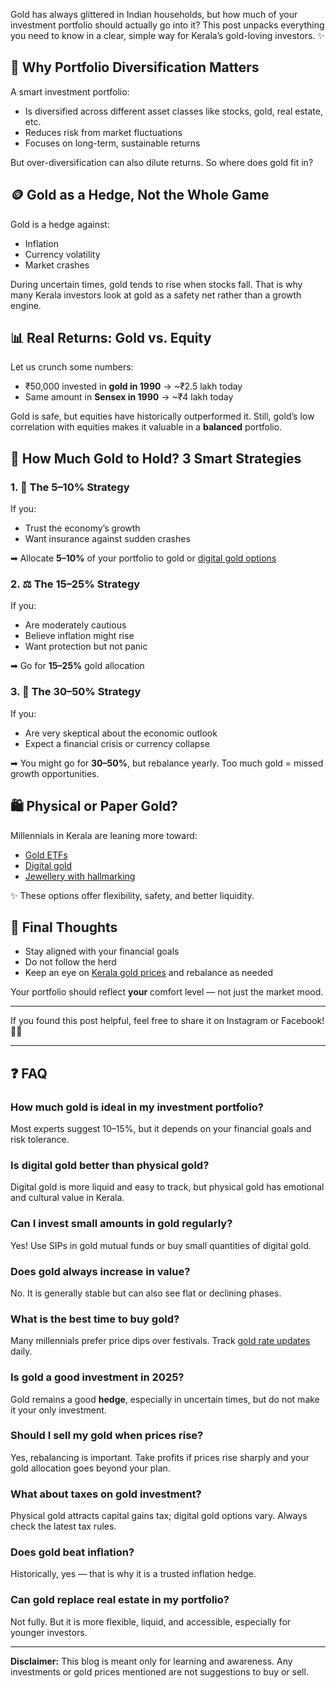 Gold has always glittered in Indian households, but how much of your investment portfolio should actually go into it? This post unpacks everything you need to know in a clear, simple way for Kerala’s gold-loving investors. ✨

## 💼 Why Portfolio Diversification Matters

A smart investment portfolio:
- Is diversified across different asset classes like stocks, gold, real estate, etc.
- Reduces risk from market fluctuations
- Focuses on long-term, sustainable returns

But over-diversification can also dilute returns. So where does gold fit in?

## 🪙 Gold as a Hedge, Not the Whole Game

Gold is a hedge against:
- Inflation
- Currency volatility
- Market crashes

During uncertain times, gold tends to rise when stocks fall. That is why many Kerala investors look at gold as a safety net rather than a growth engine.

## 📊 Real Returns: Gold vs. Equity

Let us crunch some numbers:

- ₹50,000 invested in **gold in 1990** → ~₹2.5 lakh today
- Same amount in **Sensex in 1990** → ~₹4 lakh today

Gold is safe, but equities have historically outperformed it. Still, gold’s low correlation with equities makes it valuable in a **balanced** portfolio.

## 📌 How Much Gold to Hold? 3 Smart Strategies

### 1. 💛 The 5–10% Strategy

If you:
- Trust the economy’s growth
- Want insurance against sudden crashes

➡ Allocate **5–10%** of your portfolio to gold or [digital gold options](https://goldpricekerala.in)

### 2. ⚖️ The 15–25% Strategy

If you:
- Are moderately cautious
- Believe inflation might rise
- Want protection but not panic

➡ Go for **15–25%** gold allocation

### 3. 🚨 The 30–50% Strategy

If you:
- Are very skeptical about the economic outlook
- Expect a financial crisis or currency collapse

➡ You might go for **30–50%**, but rebalance yearly. Too much gold = missed growth opportunities.

## 🛍️ Physical or Paper Gold?

Millennials in Kerala are leaning more toward:
- [Gold ETFs](https://goldpricekerala.in)
- [Digital gold](https://goldpricekerala.in)
- [Jewellery with hallmarking](https://goldpricekerala.in)

✨ These options offer flexibility, safety, and better liquidity.

## 🧠 Final Thoughts

- Stay aligned with your financial goals
- Do not follow the herd
- Keep an eye on [Kerala gold prices](https://goldpricekerala.in) and rebalance as needed

Your portfolio should reflect **your** comfort level — not just the market mood.

---

If you found this post helpful, feel free to share it on Instagram or Facebook! 💬✨

---

## ❓ FAQ

### How much gold is ideal in my investment portfolio?
Most experts suggest 10–15%, but it depends on your financial goals and risk tolerance.

### Is digital gold better than physical gold?
Digital gold is more liquid and easy to track, but physical gold has emotional and cultural value in Kerala.

### Can I invest small amounts in gold regularly?
Yes! Use SIPs in gold mutual funds or buy small quantities of digital gold.

### Does gold always increase in value?
No. It is generally stable but can also see flat or declining phases.

### What is the best time to buy gold?
Many millennials prefer price dips over festivals. Track [gold rate updates](https://goldpricekerala.in) daily.

### Is gold a good investment in 2025?
Gold remains a good **hedge**, especially in uncertain times, but do not make it your only investment.

### Should I sell my gold when prices rise?
Yes, rebalancing is important. Take profits if prices rise sharply and your gold allocation goes beyond your plan.

### What about taxes on gold investment?
Physical gold attracts capital gains tax; digital gold options vary. Always check the latest tax rules.

### Does gold beat inflation?
Historically, yes — that is why it is a trusted inflation hedge.

### Can gold replace real estate in my portfolio?
Not fully. But it is more flexible, liquid, and accessible, especially for younger investors.

---

**Disclaimer:** This blog is meant only for learning and awareness. Any investments or gold prices mentioned are not suggestions to buy or sell.
